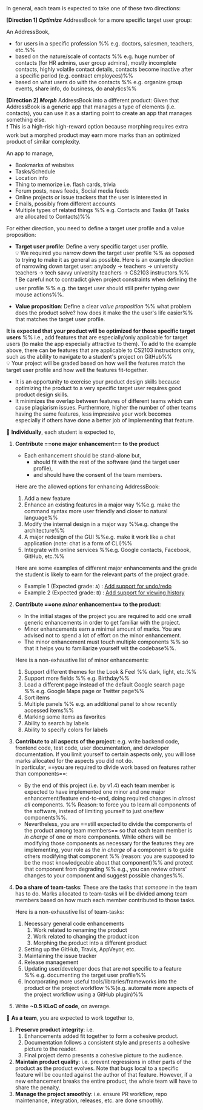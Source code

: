 <div id="project-direction">
In general, each team is expected to take one of these two directions:

**[Direction 1]  _Optimize_** AddressBook for a more specific target user group:
   
<panel header="Examples for the _optimize_ direction" expanded> 
   
An AddressBook,
   * for users in a specific profession %%&nbsp;e.g. doctors, salesmen, teachers, etc.%%
   * based on the nature/scale of contacts %%&nbsp;e.g. huge number of contacts (for HR admins, user group admins), mostly incomplete contacts, highly volatile contact details, contacts become inactive after a specific period (e.g. contract employees)%%
   * based on what users do with the contacts %%&nbsp;e.g. organize group events, share info, do business, do analytics%%   
   
</panel><p/>

   
**[Direction 2] _Morph_** AddressBook into a different product: Given that AddressBook is a generic app that manages a type of elements (i.e. contacts), you can use it as a starting point to create an app that manages something else.<br>
 :exclamation: This is a high-risk high-reward option because morphing requires extra work but a morphed product may earn more marks than an optimized product of similar complexity.
   
<panel header="Examples for _morph_ direction" expanded> 
   
An app to manage, 
* Bookmarks of websites
* Tasks/Schedule
* Location info
* Thing to memorize i.e. flash cards, trivia
* Forum posts, news feeds, Social media feeds
* Online projects or issue trackers that the user is interested in
* Emails, possibly from different accounts
* Multiple types of related things %%&nbsp;e.g. Contacts and Tasks (if Tasks are allocated to Contacts)%%
   
</panel><p/>
   
For either direction, you need to define a target user profile and a value proposition:

* **Target user profile**: Define a very specific target user profile. <br> :bulb: We required you narrow down the target user profile %%&nbsp;as opposed to trying to make it as general as possible. Here is an example direction of narrowing down target user: anybody → teachers → university teachers → tech savvy university teachers → CS2103 instructors.%%<br>
 :exclamation: Be careful not to contradict given project constraints when defining the user profile %%&nbsp;e.g. the target user should still prefer typing over mouse actions%%.

* **Value proposition**: Define a clear _value proposition_ %%&nbsp;what problem does the product solve? how does it make the the user's life easier%% that matches the target user profile.

**It is expected that your product will be optimized for those specific target users** %%&nbsp;i.e., add features that are especially/only applicable for target users (to make the app especially attractive to them). To add to the example above, there can be features that are applicable to CS2103 instructors only, such as the ability to navigate to a student's project on GitHub%%<br>
 :bulb: Your project will be graded based on how well the features match the target user profile and how well the features fit-together.

<panel header="%%Why the need to narrow down the user profile?%%"> 
 
* It is an opportunity to exercise your product design skills because optimizing the product to a very specific target user requires good product design skills.
* It minimizes the overlap between features of different teams which can cause plagiarism issues. Furthermore, higher the number of other teams having the same features, less impressive your work becomes especially if others have done a better job of implementing that feature.   
 
</panel><p/>

</div>
   
<span id="individual-expectations">

:bust_in_silhouette: **Individually**, each student is expected to,

1. **Contribute ==one major enhancement== to the product**<br>
   * Each enhancement should be stand-alone but,
     * should fit with the rest of the software (and the target user profile),
     * and should have the consent of the team members.
  
   <panel header="Allowed enhancements" expanded>
   
   Here are the allowed options for enhancing AddressBook:
   
   1. Add a new feature
   1. Enhance an existing features in a major way %%e.g. make the command syntax more user friendly and closer to natural language%%
   1. Modify the internal design in a major way %%e.g. change the architecture%%
   1. A major redesign of the GUI %%e.g. make it work like a chat application (note: chat is a form of CLI)%%
   1. Integrate with online services %%e.g. Google contacts, Facebook, GitHub, etc.%%
   
   </panel><p/>
   
   <panel header="Major enhancements vs Grade: Examples" expanded> 
   
   Here are some examples of different major enhancements and the grade the student is likely to earn for the relevant parts of the project grade.
   * Example 1 (Expected grade: `A`) : [Add support for undo/redo](https://github.com/se-edu/addressbook-level4/pull/610/files)
   * Example 2 (Expected grade: `B`) : [Add support for viewing history](https://github.com/se-edu/addressbook-level4/pull/440/files)
   
   </panel><p/>

1. **Contribute ==one _minor_ enhancement== to the product**: 
   * In the initial stages of the project you are required to add one small generic enhancements in order to get familiar with the project.
   * Minor enhancements earn a minimal amount of marks. You are advised not to spend a lot of effort on the minor enhancement.
   * The minor enhancement must touch multiple components %%&nbsp;so that it helps you to familiarize yourself wit the codebase%%. 
   
   <panel header="Examples of minor enhancements" expanded>
   
   Here is a non-exhaustive list of minor enhancements:
   
   1. Support different themes for the Look & Feel %%&nbsp;dark, light, etc.%%
   1. Support more fields %%&nbsp;e.g. Birthday%%
   1. Load a different page instead of the default Google search page %%&nbsp;e.g. Google Maps page or Twitter page%%
   1. Sort items
   1. Multiple panels %%&nbsp;e.g. an additional panel to show recently accessed items%%
   1. Marking some items as favorites
   1. Ability to search by labels
   1. Ability to specify colors for labels
   
   </panel><p/> 
 
1. **Contribute to all aspects of the project**: e.g. write backend code, frontend code, test code, user documentation, and developer documentation. If you limit yourself to certain aspects only, you will lose marks allocated for the aspects you did not do.<br>
  In particular, ==you are required to divide work based on features rather than components==:
   * By the end of this project (i.e. by v1.4) each team member is expected to have implemented one minor and one major enhancement/feature end-to-end, doing required changes in _almost all_ components. %%&nbsp;Reason: to force you to learn all components of the software, instead of limiting yourself to just one/few components%%.
   * Nevertheless, you are ==still expected to divide the components of the product among team members== so that each team member is _in charge_ of one or more components. While others will be modifying those components as necessary for the features they are implementing, your role as the _in charge_ of a component is to guide others modifying that component %%&nbsp;(reason: you are supposed to be the most knowledgeable about that component)%% and protect that component from degrading %%&nbsp;e.g., you can review others' changes to your component and suggest possible changes%%.

1. **Do a share of team-tasks**: These are the tasks that _someone_ in the team has to do. Marks allocated to team-tasks will be divided among team members based on how much each member contributed to those tasks.

   <panel header="Examples of team-tasks" expanded>
   
   <span id="example-team-tasks">
   
   Here is a non-exhaustive list of team-tasks:
   
   1. Necessary general code enhancements
      1. Work related to renaming the product
      1. Work related to changing the product icon
      1. Morphing the product into a different product
   1. Setting up the GitHub, Travis, AppVeyor, etc.
   1. Maintaining the issue tracker
   1. Release management
   1. Updating user/developer docs that are not specific to a feature %%&nbsp;e.g. documenting the target user profile%%
   1. Incorporating more useful tools/libraries/frameworks into the product or the project workflow %%(e.g. automate more aspects of the project workflow using a GitHub plugin)%%
   
   </span>
   
   </panel><p/>

1. Write **~0.5 KLoC of code**, on average.

</span>
<span id="team-expectations">

:busts_in_silhouette: **As a team**, you are expected to work together to,

1. **Preserve product integrity**: i.e.
   1. Enhancements added fit together to form a cohesive product.
   1. Documentation follows a consistent style and presents a cohesive picture to the reader.
   1. Final project demo presents a cohesive picture to the audience.
1. **Maintain product quality**: i.e. prevent regressions in other parts of the product as the product evolves. Note that bugs local to a specific feature will be counted against the author of that feature. However, if a new enhancement breaks the entire product, the whole team will have to share the penalty.
1. **Manage the project smoothly**: i.e. ensure PR workflow, repo maintenance, integration, releases, etc. are done smoothly.

</span>
